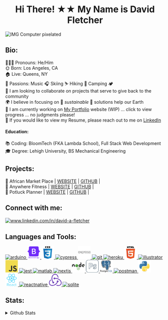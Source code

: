 
<h1 align='center'> Hi There! ★★ My Name is David Fletcher </h2>

![IMG Computer pixelated](https://user-images.githubusercontent.com/87198282/154156632-7de427a8-cc7e-456a-898a-074dabdee34e.gif)


## Bio:
🙋🏼‍♂️  Pronouns: He/Him <br>
🌞  Born: Los Angeles, CA <br>
🏠  Live: Queens, NY <br> 
🤗  Passions: Music 🎧    Skiing ⛷    Hiking 🥾   Camping 🏕 <br>
💬  I am looking to collaborate on projects that serve to give back to the community <br>
🌍  I believe in focusing on 🌲 _sustainable_ 🌲 solutions help our Earth <br>
🧀  I am currently working on <a href="fletcher-portfolio.vercel.app" target="_blank" rel="noreferrer">My Portfolio</a> website (WIP) ... click to view progress ... no judgments please! <br>
📝  If you would like to view my Resume, please reach out to me on <a href="https://www.linkedin.com/in/david-a-fletcher" target="_blank" rel="noreferrer">LinkedIn</a>
#### Education:
📚  Coding: BloomTech (FKA Lambda School), Full Stack Web Development <br>
🎓  Degree: Lehigh University, BS Mechanical Engineering <br>
<!-- 🥳  I am constantly learning more about webpages -- while looking at more websites <br> -->

## Projects:
🍇 African Market Place   |   <a href="fletcher-portfolio.vercel.app" target="_blank" rel="noreferrer">WEBSITE</a>   |    <a href="https://github.com/Build-Week-ft-african-marketplace-1/front-end" target="_blank" rel="noreferrer">GITHUB</a>    |    
💪  Anywhere Fitness   |   <a href="https://front-end-chi-livid.vercel.app/" target="_blank" rel="noreferrer">WEBSITE</a>   |    <a href="https://github.com/Build-Week-Anywhere-Fitness-6-2021/back-end" target="_blank" rel="noreferrer">GITHUB</a>    |  
🧺  Potluck Planner   |   <a href="https://potluck1-front-end.vercel.app/" target="_blank" rel="noreferrer">WEBSITE</a>   |    <a href="https://github.com/Potluck-Planner-A" target="_blank" rel="noreferrer">GITHUB</a>    |  


## Connect with me:
<p align="left">
<a href="https://www.linkedin.com/in/david-a-fletcher" target="_blank"><img align="center" src="https://raw.githubusercontent.com/rahuldkjain/github-profile-readme-generator/master/src/images/icons/Social/linked-in-alt.svg" alt="www.linkedin.com/in/david-a-fletcher" height="30" width="40" /></a>
</p>


## Languages and Tools:
<p align="left"> 
   <!-- arduino -->
  <a href="https://www.arduino.cc/" target="_blank" rel="noreferrer"> <img src="https://cdn.worldvectorlogo.com/logos/arduino-1.svg" alt="arduino" width="40" height="40"/> </a> 
   <!-- bootstrap -->
  <a href="https://getbootstrap.com" target="_blank" rel="noreferrer"> <img src="https://raw.githubusercontent.com/devicons/devicon/master/icons/bootstrap/bootstrap-plain-wordmark.svg" alt="bootstrap" width="40" height="40"/> </a>
   <!-- css3 -->
  <a href="https://www.w3schools.com/css/" target="_blank" rel="noreferrer"> <img src="https://raw.githubusercontent.com/devicons/devicon/master/icons/css3/css3-original-wordmark.svg" alt="css3" width="40" height="40"/> </a> 
   <!-- cypress -->
  <a href="https://www.cypress.io" target="_blank" rel="noreferrer"> <img src="https://raw.githubusercontent.com/simple-icons/simple-icons/6e46ec1fc23b60c8fd0d2f2ff46db82e16dbd75f/icons/cypress.svg" alt="cypress" width="40" height="40"/> </a> 
   <!-- express -- TODO: change this so we can see -->
  <a href="https://expressjs.com" target="_blank" rel="noreferrer"> <img src="https://raw.githubusercontent.com/devicons/devicon/master/icons/express/express-original-wordmark.svg" alt="express" width="40" height="40"/> </a> 
   <!-- git -->
  <a href="https://git-scm.com/" target="_blank" rel="noreferrer"> <img src="https://www.vectorlogo.zone/logos/git-scm/git-scm-icon.svg" alt="git" width="40" height="40"/> </a> 
   <!-- heroku -->
  <a href="https://heroku.com" target="_blank" rel="noreferrer"> <img src="https://www.vectorlogo.zone/logos/heroku/heroku-icon.svg" alt="heroku" width="40" height="40"/> </a> 
   <!-- html5 -->
  <a href="https://www.w3.org/html/" target="_blank" rel="noreferrer"> <img src="https://raw.githubusercontent.com/devicons/devicon/master/icons/html5/html5-original-wordmark.svg" alt="html5" width="40" height="40"/> </a> 
   <!-- ADOBE illustrator -->
  <a href="https://www.adobe.com/in/products/illustrator.html" target="_blank" rel="noreferrer"> <img src="https://www.vectorlogo.zone/logos/adobe_illustrator/adobe_illustrator-icon.svg" alt="illustrator" width="40" height="40"/> </a> 
   <!-- js -->
  <a href="https://developer.mozilla.org/en-US/docs/Web/JavaScript" target="_blank" rel="noreferrer"> <img src="https://raw.githubusercontent.com/devicons/devicon/master/icons/javascript/javascript-original.svg" alt="javascript" width="40" height="40"/> </a> 
   <!-- jest -->
  <a href="https://jestjs.io" target="_blank" rel="noreferrer"> <img src="https://www.vectorlogo.zone/logos/jestjsio/jestjsio-icon.svg" alt="jest" width="40" height="40"/> </a> 
   <!-- matlab -->
  <a href="https://www.mathworks.com/" target="_blank" rel="noreferrer"> <img src="https://upload.wikimedia.org/wikipedia/commons/2/21/Matlab_Logo.png" alt="matlab" width="40" height="40"/> </a> 
   <!-- nextjs -->
  <a href="https://nextjs.org/" target="_blank" rel="noreferrer"> <img src="https://cdn.worldvectorlogo.com/logos/nextjs-2.svg" alt="nextjs" width="40" height="40"/> </a> 
   <!-- nodejs -->
  <a href="https://nodejs.org" target="_blank" rel="noreferrer"> <img src="https://raw.githubusercontent.com/devicons/devicon/master/icons/nodejs/nodejs-original-wordmark.svg" alt="nodejs" width="40" height="40"/> </a> 
   <!-- photoshop -->
  <a href="https://www.photoshop.com/en" target="_blank" rel="noreferrer"> <img src="https://raw.githubusercontent.com/devicons/devicon/master/icons/photoshop/photoshop-line.svg" alt="photoshop" width="40" height="40"/> </a> 
   <!-- postgres -->
  <a href="https://www.postgresql.org" target="_blank" rel="noreferrer"> <img src="https://raw.githubusercontent.com/devicons/devicon/master/icons/postgresql/postgresql-original-wordmark.svg" alt="postgresql" width="40" height="40"/> </a> 
   <!-- postman -->
  <a href="https://postman.com" target="_blank" rel="noreferrer"> <img src="https://www.vectorlogo.zone/logos/getpostman/getpostman-icon.svg" alt="postman" width="40" height="40"/> </a> 
   <!-- python -->
  <a href="https://www.python.org" target="_blank" rel="noreferrer"> <img src="https://raw.githubusercontent.com/devicons/devicon/master/icons/python/python-original.svg" alt="python" width="40" height="40"/> </a> 
   <!-- reactjs -->
  <a href="https://reactjs.org/" target="_blank" rel="noreferrer"> <img src="https://raw.githubusercontent.com/devicons/devicon/master/icons/react/react-original-wordmark.svg" alt="react" width="40" height="40"/> </a>
   <!-- reactnative -->
  <a href="https://reactnative.dev/" target="_blank" rel="noreferrer"> <img src="https://reactnative.dev/img/header_logo.svg" alt="reactnative" width="40" height="40"/> </a> 
  <!-- redux -->
  <a href="https://redux.js.org" target="_blank" rel="noreferrer"> <img src="https://raw.githubusercontent.com/devicons/devicon/master/icons/redux/redux-original.svg" alt="redux" width="40" height="40"/> </a> 
   <!-- sqlite -->
  <a href="https://www.sqlite.org/" target="_blank" rel="noreferrer"> <img src="https://www.vectorlogo.zone/logos/sqlite/sqlite-icon.svg" alt="sqlite" width="40" height="40"/> </a> 
   <!-- vue -->
<!--   <a href="https://vuejs.org/" target="_blank" rel="noreferrer"> <img src="https://raw.githubusercontent.com/devicons/devicon/master/icons/vuejs/vuejs-original-wordmark.svg" alt="vuejs" width="40" height="40"/> </a> 
</p> -->
   
## Stats:
<details>
<summary> Github Stats </summary>
<br>

<p>&nbsp;<img align="left" src="https://github-readme-stats.vercel.app/api?username=fletchulence&show_icons=true&locale=en" alt="fletchulence" /></p>

<p><img align="left" src="https://github-readme-streak-stats.herokuapp.com/?user=fletchulence&" alt="fletchulence" /></p>

<p><img align="left" src="https://github-readme-stats.vercel.app/api/top-langs?username=fletchulence&show_icons=true&locale=en&layout=compact" alt="fletchulence" /></p>

 
[![trophy](https://github-profile-trophy.vercel.app/?username=fletchulence)](https://github.com/ryo-ma/github-profile-trophy)
</details>

<!-- ### Stats:
[![Anurag's GitHub stats](https://github-readme-stats.vercel.app/api?username=fletchulence)](https://github.com/anuraghazra/github-readme-stats)

[![GitHub Streak](http://github-readme-streak-stats.herokuapp.com?user=fletchulence&date_format=M%20j%5B%2C%20Y%5D&stroke=E97A07)](https://git.io/streak-stats)
-->

<!--
**fletchulence/fletchulence** is a ✨ _special_ ✨ repository because its `README.md` (this file) appears on your GitHub profile.

Here are some ideas to get you started:

- 🔭 I’m currently working on ...
- 🌱 I’m currently learning ...
- 👯 I’m looking to collaborate on ...
- 🤔 I’m looking for help with ...
- 💬 Ask me about ...
- 📫 How to reach me: ...
- ⚡ Fun fact: ...
-->
